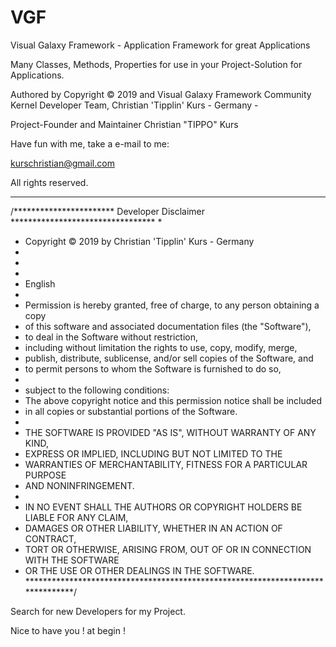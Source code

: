 # VGF
Visual Galaxy Framework -
Application Framework for great Applications

Many Classes, Methods, Properties for use in your Project-Solution for Applications.

Authored by Copyright © 2019 and  Visual Galaxy Framework Community Kernel Developer Team,
Christian 'Tipplin' Kurs - Germany - 

Project-Founder and Maintainer Christian "TIPPO" Kurs

Have fun with me, take a e-mail to me:

kurschristian@gmail.com

All rights reserved.

----


/*********************** Developer Disclaimer *********************************
 *
 * Copyright © 2019 by Christian 'Tipplin' Kurs - Germany
 * 
 *
 * 
 * English
 * 
 * Permission is hereby granted, free of charge, to any person obtaining a copy 
 * of this software and associated documentation files (the "Software"), 
 * to deal in the Software without restriction,
 * including without limitation the rights to use, copy, modify, merge, 
 * publish, distribute, sublicense, and/or sell copies of the Software, and 
 * to permit persons to whom the Software is furnished to do so, 
 * 
 * subject to the following conditions:
 * The above copyright notice and this permission notice shall be included 
 * in all copies or substantial portions of the Software.
 * 
 * THE SOFTWARE IS PROVIDED "AS IS", WITHOUT WARRANTY OF ANY KIND, 
 * EXPRESS OR IMPLIED, INCLUDING BUT NOT LIMITED TO THE 
 * WARRANTIES OF MERCHANTABILITY, FITNESS FOR A PARTICULAR PURPOSE 
 * AND NONINFRINGEMENT.
 * 
 * IN NO EVENT SHALL THE AUTHORS OR COPYRIGHT HOLDERS BE LIABLE FOR ANY CLAIM,
 * DAMAGES OR OTHER LIABILITY, WHETHER IN AN ACTION OF CONTRACT, 
 * TORT OR OTHERWISE, ARISING FROM, OUT OF OR IN CONNECTION WITH THE SOFTWARE
 * OR THE USE OR OTHER DEALINGS IN THE SOFTWARE.
 *******************************************************************************/
 
 Search for new Developers for my Project.
 
 Nice to have you ! at begin !
 
 
 
 
 
 
 
 
 
